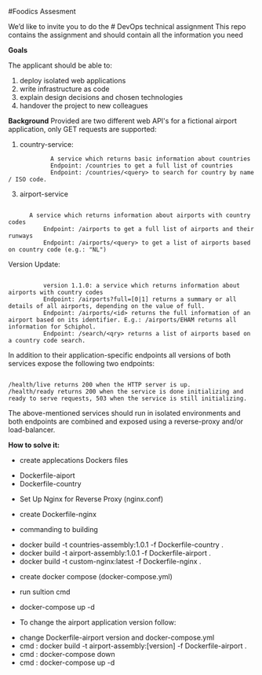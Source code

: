 #Foodics Assesment 

We’d like to invite you to do the # DevOps technical assignment
This repo contains the assignment and should contain all the information you need


**Goals**

The applicant should be able to:

1. deploy isolated web applications
2. write infrastructure as code
3. explain design decisions and chosen technologies
4. handover the project to new colleagues

**Background**
Provided are two different web API's for a fictional airport application, only GET requests are supported:

1. country-service:
```
            A service which returns basic information about countries
            Endpoint: /countries to get a full list of countries
            Endpoint: /countries/<query> to search for country by name / ISO code.
```

3. airport-service
```

      A service which returns information about airports with country codes
          Endpoint: /airports to get a full list of airports and their runways
          Endpoint: /airports/<query> to get a list of airports based on country code (e.g.: "NL")
```

Version Update:
```

          version 1.1.0: a service which returns information about airports with country codes
          Endpoint: /airports?full=[0|1] returns a summary or all details of all airports, depending on the value of full.
          Endpoint: /airports/<id> returns the full information of an airport based on its identifier. E.g.: /airports/EHAM returns all information for Schiphol.
          Endpoint: /search/<qry> returns a list of airports based on a country code search.
```

In addition to their application-specific endpoints all versions of both services expose the following two endpoints:

```

/health/live returns 200 when the HTTP server is up.
/health/ready returns 200 when the service is done initializing and ready to serve requests, 503 when the service is still initializing.
```

The above-mentioned services should run in isolated environments and both endpoints are combined and exposed using a reverse-proxy and/or load-balancer.


**How to solve it:**


* create applecations Dockers files 
- Dockerfile-aiport
- Dockerfile-country 

* Set Up Nginx for Reverse Proxy (nginx.conf)

* create Dockerfile-nginx

* commanding to building 
- docker build -t countries-assembly:1.0.1 -f Dockerfile-country .
- docker build -t airport-assembly:1.0.1 -f Dockerfile-airport .
- docker build -t custom-nginx:latest -f Dockerfile-nginx .

* create docker compose (docker-compose.yml)

* run sultion cmd
- docker-compose up -d 

* To change the airport application version follow: 
- change Dockerfile-airport version and docker-compose.yml
- cmd : docker build -t airport-assembly:[version] -f Dockerfile-airport .
- cmd : docker-compose down 
- cmd : docker-compose up -d 

